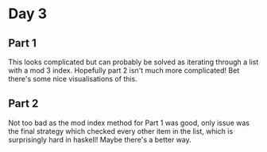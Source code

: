 # Day 3

## Part 1

This looks complicated but can probably be solved as iterating through a list with a mod 3 index. Hopefully part 2 isn't much more complicated! Bet there's some nice visualisations of this.

## Part 2

Not too bad as the mod index method for Part 1 was good, only issue was the final strategy which checked every other item in the list, which is surprisingly hard in haskell! Maybe there's a better way.